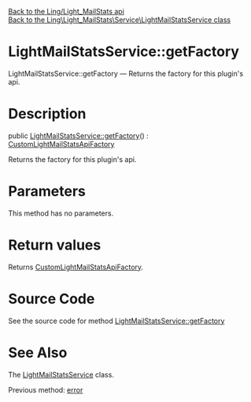 [Back to the Ling/Light_MailStats api](https://github.com/lingtalfi/Light_MailStats/blob/master/doc/api/Ling/Light_MailStats.md)<br>
[Back to the Ling\Light_MailStats\Service\LightMailStatsService class](https://github.com/lingtalfi/Light_MailStats/blob/master/doc/api/Ling/Light_MailStats/Service/LightMailStatsService.md)


LightMailStatsService::getFactory
================



LightMailStatsService::getFactory — Returns the factory for this plugin's api.




Description
================


public [LightMailStatsService::getFactory](https://github.com/lingtalfi/Light_MailStats/blob/master/doc/api/Ling/Light_MailStats/Service/LightMailStatsService/getFactory.md)() : [CustomLightMailStatsApiFactory](https://github.com/lingtalfi/Light_MailStats/blob/master/doc/api/Ling/Light_MailStats/Api/Custom/CustomLightMailStatsApiFactory.md)




Returns the factory for this plugin's api.




Parameters
================

This method has no parameters.


Return values
================

Returns [CustomLightMailStatsApiFactory](https://github.com/lingtalfi/Light_MailStats/blob/master/doc/api/Ling/Light_MailStats/Api/Custom/CustomLightMailStatsApiFactory.md).








Source Code
===========
See the source code for method [LightMailStatsService::getFactory](https://github.com/lingtalfi/Light_MailStats/blob/master/Service/LightMailStatsService.php#L93-L105)


See Also
================

The [LightMailStatsService](https://github.com/lingtalfi/Light_MailStats/blob/master/doc/api/Ling/Light_MailStats/Service/LightMailStatsService.md) class.

Previous method: [error](https://github.com/lingtalfi/Light_MailStats/blob/master/doc/api/Ling/Light_MailStats/Service/LightMailStatsService/error.md)<br>

